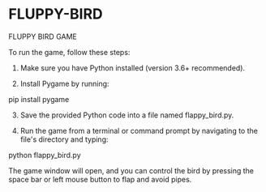 # FLUPPY-BIRD

FLUPPY BIRD GAME

To run the game, follow these steps:

1. Make sure you have Python installed (version 3.6+ recommended).

2. Install Pygame by running:

pip install pygame


3. Save the provided Python code into a file named flappy_bird.py.


4. Run the game from a terminal or command prompt by navigating to the file's directory and typing:

python flappy_bird.py


The game window will open, and you can control the bird by pressing the space bar or left mouse button to flap and avoid pipes.




